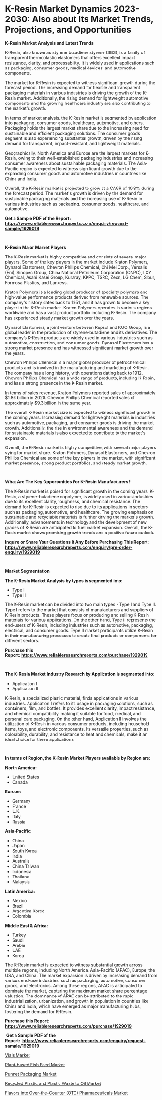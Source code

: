 <p><h1>K-Resin Market Dynamics 2023-2030: Also about Its Market Trends, Projections, and Opportunities</h1></p><p><strong>K-Resin Market Analysis and Latest Trends</strong></p>
<p><p>K-Resin, also known as styrene butadiene styrene (SBS), is a family of transparent thermoplastic elastomers that offers excellent impact resistance, clarity, and processability. It is widely used in applications such as packaging, consumer goods, medical devices, and automotive components.</p><p>The market for K-Resin is expected to witness significant growth during the forecast period. The increasing demand for flexible and transparent packaging materials in various industries is driving the growth of the K-Resin market. Additionally, the rising demand for lightweight automotive components and the growing healthcare industry are also contributing to the market's growth.</p><p>In terms of market analysis, the K-Resin market is segmented by application into packaging, consumer goods, healthcare, automotive, and others. Packaging holds the largest market share due to the increasing need for sustainable and efficient packaging solutions. The consumer goods segment is also experiencing substantial growth, driven by the rising demand for transparent, impact-resistant, and lightweight materials.</p><p>Geographically, North America and Europe are the largest markets for K-Resin, owing to their well-established packaging industries and increasing consumer awareness about sustainable packaging materials. The Asia-Pacific region is expected to witness significant growth due to the expanding consumer goods and automotive industries in countries like China and India.</p><p>Overall, the K-Resin market is projected to grow at a CAGR of 10.8% during the forecast period. The market's growth is driven by the demand for sustainable packaging materials and the increasing use of K-Resin in various industries such as packaging, consumer goods, healthcare, and automotive.</p></p>
<p><strong>Get a Sample PDF of the Report:&nbsp; <a href="https://www.reliableresearchreports.com/enquiry/request-sample/1929019">https://www.reliableresearchreports.com/enquiry/request-sample/1929019</a></strong></p>
<p>&nbsp;</p>
<p><strong>K-Resin Major Market Players</strong></p>
<p><p>The K-Resin market is highly competitive and consists of several major players. Some of the key players in the market include Kraton Polymers, Dynasol Elastomers, Chevron Phillips Chemical, Chi Mei Corp., Versalis (Eni), Sinopec Group, China National Petroleum Corporation (CNPC), LCY Chemical, Asahi Kasei Group, Kuraray, KKPC, TSRC, Zeon, LG Chem, Sibur, Formosa Plastics, and Lanxess.</p><p>Kraton Polymers is a leading global producer of specialty polymers and high-value performance products derived from renewable sources. The company's history dates back to 1951, and it has grown to become a key player in the K-Resin market. Kraton Polymers operates in various regions worldwide and has a vast product portfolio including K-Resin. The company has experienced steady market growth over the years.</p><p>Dynasol Elastomers, a joint venture between Repsol and KUO Group, is a global leader in the production of styrene-butadiene and its derivatives. The company’s K-Resin products are widely used in various industries such as automotive, construction, and consumer goods. Dynasol Elastomers has a strong market presence and has witnessed significant market growth over the years.</p><p>Chevron Phillips Chemical is a major global producer of petrochemical products and is involved in the manufacturing and marketing of K-Resin. The company has a long history, with operations dating back to 1912. Chevron Phillips Chemical has a wide range of products, including K-Resin, and has a strong presence in the K-Resin market.</p><p>In terms of sales revenue, Kraton Polymers reported sales of approximately $1.86 billion in 2020. Chevron Phillips Chemical reported sales of approximately $9.3 billion in the same year.</p><p>The overall K-Resin market size is expected to witness significant growth in the coming years. Increasing demand for lightweight materials in industries such as automotive, packaging, and consumer goods is driving the market growth. Additionally, the rise in environmental awareness and the demand for sustainable materials is also expected to contribute to the market's expansion.</p><p>Overall, the K-Resin market is highly competitive, with several major players vying for market share. Kraton Polymers, Dynasol Elastomers, and Chevron Phillips Chemical are some of the key players in the market, with significant market presence, strong product portfolios, and steady market growth.</p></p>
<p>&nbsp;</p>
<p><strong>What Are The Key Opportunities For K-Resin Manufacturers?</strong></p>
<p><p>The K-Resin market is poised for significant growth in the coming years. K-Resin, a styrene-butadiene copolymer, is widely used in various industries due to its excellent clarity, toughness, and chemical resistance. The demand for K-Resin is expected to rise due to its applications in sectors such as packaging, automotive, and healthcare. The growing emphasis on sustainable and recyclable materials is further driving the market's growth. Additionally, advancements in technology and the development of new grades of K-Resin are anticipated to fuel market expansion. Overall, the K-Resin market shows promising growth trends and a positive future outlook.</p></p>
<p><strong>Inquire or Share Your Questions If Any Before Purchasing This Report: <a href="https://www.reliableresearchreports.com/enquiry/pre-order-enquiry/1929019">https://www.reliableresearchreports.com/enquiry/pre-order-enquiry/1929019</a></strong></p>
<p>&nbsp;</p>
<p><strong>Market Segmentation</strong></p>
<p><strong>The K-Resin Market Analysis by types is segmented into:</strong></p>
<p><ul><li>Type I</li><li>Type II</li></ul></p>
<p><p>The K-Resin market can be divided into two main types - Type I and Type II. Type I refers to the market that consists of manufacturers and suppliers of K-Resin products. These players focus on producing and selling K-Resin materials for various applications. On the other hand, Type II represents the end-users of K-Resin, including industries such as automotive, packaging, electrical, and consumer goods. Type II market participants utilize K-Resin in their manufacturing processes to create final products or components for different sectors.</p></p>
<p><strong>Purchase this Report:&nbsp;<a href="https://www.reliableresearchreports.com/purchase/1929019">https://www.reliableresearchreports.com/purchase/1929019</a></strong></p>
<p>&nbsp;</p>
<p><strong>The K-Resin Market Industry Research by Application is segmented into:</strong></p>
<p><ul><li>Application I</li><li>Application II</li></ul></p>
<p><p>K-Resin, a specialized plastic material, finds applications in various industries. Application I refers to its usage in packaging solutions, such as containers, film, and bottles. It provides excellent clarity, impact resistance, and chemical compatibility, making it suitable for food, medical, and personal care packaging. On the other hand, Application II involves the utilization of K-Resin in various consumer products, including household items, toys, and electronic components. Its versatile properties, such as colorability, durability, and resistance to heat and chemicals, make it an ideal choice for these applications.</p></p>
<p>&nbsp;</p>
<p><strong>In terms of Region, the K-Resin Market Players available by Region are:</strong></p>
<p>
    <p> <strong> North America: </strong>
        <ul>
            <li>United States</li>
            <li>Canada</li>
        </ul>
        </p> 
    <p> <strong> Europe: </strong>
        <ul>
            <li>Germany</li>
            <li>France</li>
            <li>U.K.</li>
            <li>Italy</li>
            <li>Russia</li>
        </ul>
        </p> 
    <p> <strong> Asia-Pacific: </strong>
        <ul>
            <li>China</li>
            <li>Japan</li>
            <li>South Korea</li>
            <li>India</li>
            <li>Australia</li>
            <li>China Taiwan</li>
            <li>Indonesia</li>
            <li>Thailand</li>
            <li>Malaysia</li>
        </ul>
        </p> 
    <p> <strong> Latin America: </strong>
        <ul>
            <li>Mexico</li>
            <li>Brazil</li>
            <li>Argentina Korea</li>
            <li>Colombia</li>
        </ul>
        </p> 
    <p> <strong> Middle East & Africa: </strong>
        <ul>
            <li>Turkey</li>
            <li>Saudi</li>
            <li>Arabia</li>
            <li>UAE</li>
            <li>Korea</li>
        </ul>
    </p>
    </p>
<p><p>The K-Resin market is expected to witness substantial growth across multiple regions, including North America, Asia-Pacific (APAC), Europe, the USA, and China. The market expansion is driven by increasing demand from various end-use industries, such as packaging, automotive, consumer goods, and electronics. Among these regions, APAC is anticipated to dominate the market, capturing the maximum market share percentage valuation. The dominance of APAC can be attributed to the rapid industrialization, urbanization, and growth in population in countries like China and India, which have emerged as major manufacturing hubs, fostering the demand for K-Resin.</p></p>
<p><strong>Purchase this Report: <a href="https://www.reliableresearchreports.com/purchase/1929019">https://www.reliableresearchreports.com/purchase/1929019</a></strong></p>
<p>&nbsp;<strong>Get a Sample PDF of the Report:&nbsp;&nbsp;<a href="https://www.reliableresearchreports.com/enquiry/request-sample/1929019">https://www.reliableresearchreports.com/enquiry/request-sample/1929019</a></strong></p>
<p><strong></strong></p>
<p><p><a href="https://medium.com/@dannyharber1978/vials-market-size-and-market-trends-complete-industry-overview-2023-to-2030-ecc8cf70c1ac">Vials Market</a></p><p><a href="https://medium.com/@ewellklocko/plant-based-fish-feed-market-trends-forecast-and-competitive-analysis-to-2030-3d27a34e3194">Plant-based Fish Feed Market</a></p><p><a href="https://medium.com/@torreyjones2023/punnet-packaging-market-comprehensive-assessment-by-type-application-and-geography-f1b786422782">Punnet Packaging Market</a></p><p><a href="https://medium.com/@efrainhaley/recycled-plastic-and-plastic-waste-to-oil-market-research-report-its-history-and-forecast-2023-to-2f8d77e22f60">Recycled Plastic and Plastic Waste to Oil Market</a></p><p><a href="https://medium.com/@cleogerhold/analyzing-flavors-into-over-the-counter-otc-pharmaceuticals-market-global-industry-perspective-0d4fd46429dd">Flavors into Over-the-Counter (OTC) Pharmaceuticals Market</a></p></p>